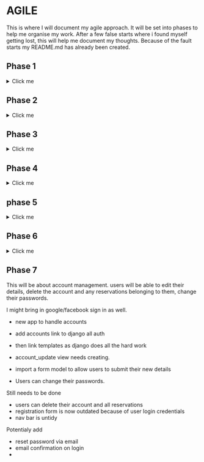 # AGILE

This is where I will document my agile approach. It will be set into phases to help me organise my work. After a few false starts where i found myself getting lost, this will help me document my thoughts. Because of the fault starts my README.md has already been created. 

## Phase 1

<details>
<summary>Click me</summary>

- Setup repo.
- Create Django project.
- Install basic dependencies and add to requirements.
- Create procfile to deploy to Heroku.
- Create app on Heroku.
- Link GitHub repo to Heroku app.
- Test to deploy working project ASAP.
- Document project creation and deployment.
- Perform design thinking exercise for features to include in project.
- Add user stories to readme.
- Add wireframes to readme.
- Mock up initial database design and document in readme.
- List and link technologies used in readme.
- Learn to use GitHub projects. Create user stories.

Still to do:
- Identify a colour schema to use in the site

![Phase1](docs/agile/phase1.png)

</details>

## Phase 2

<details>
<summary>Click me</summary>

Focus for the next session is to do with setting up templates to have a view of the home page. As well as this I will create my user stories in github projects for Phase 1, phase 2 and my overall User Stories to outline the project. 

- Setup base.html.
- create separate components for site such as head, header, navbar, footer in a subfolder to inject into base.html.
- Setup index page in home app.
- Build navigation.
- Set up styling basics and check with deployed Heroku app.

![Phase2](docs/agile/phase2.png)

With the templates linked, CSS and JS loading in the deployed version its time to make some models. Reservations will be first. 

</details>

## Phase 3

<details>
<summary>Click me</summary>

Focus for Phase 3 is creating a reservations model. I need a form for users to submit their reservations times. This needs to be saved to the database. I would like to create authentication but I need to research this a bit more as my understanding isnt quite where I would like it to be.

- forms needed for reservation submited
- model 
- views
- urls 

Now that I have a form to submit, a database to save the information and the admin panel is styled nicely. We need to add validation to the submittable form.

- Opening hours and 15 minute intervals
- Date that hasnt happened yet
- Number of people capped at 8 
- Phone numnber is a number 

The next step is to make sure that users cant double book. I will have to create a model for tables and connected them to bookings. This will be done at a later phase.

![Phase3](docs/agile/phase3.png)
</details>

## Phase 4

<details>
<summary>Click me</summary>

Now that users can submit a reservation and it is saved to the database. I think navigation around the website will speed up processes. Time to fix the nav bar to include *Home, Make a Reservation, Login, Logout, SignUp, menu, about us.

I havent decided if logging in is actually necessary for this project as users can just get email confirmation of the booking. If users dont need to login then a cancellation/alteration page will be added for users to engage with. This means that the reservations will need a unique code for users to edit their information. 

The navbar has been set up with links to the homepage, make a reservation, about us and menu. Now for the social media icons to be linked to social accounts. 

I have decided to implement a login user function so the navbar will be updated with these once it is done. At this point the social media icons will be implemented into the footer. 

![Phase4](docs/agile/phase4.png)

</details>

## phase 5 

<details>
<summary>Click me</summary>

This will be about user authentication using django AllAuth.

- Install `allauth` package.
- Add allauth to installed applications in settings.py.
- Add login/logout redirects back to index page.
- Perform migrations.
- Adapt navigation bar using Django Templates to to give registered/unregistered site users different menu options
- reservations can only be made by authenticated users. 
- Now the user needs to be linked with any reservation they make. simple edit to reservation model and views.
- This caused problems with the database so changed to sqlite3 adn remigrated.
- now to create users, reservation(That are hopefully linked to users) and create html that shows a logged in users reservations.
- Now to link the my_reservations page into the nav bar for authenticated users.

![Phase5](docs/agile/phase5.png)

Now that users can authories themselves and they are connected to their reservations. Users now need to be able to updated or cancel a reservation if necessary. 

</details>

## Phase 6

<details>
<summary>Click me</summary>

- Logged in users can access their reservations using my_reservations.
- Next to the reservations should be a button called edit that brings them to an edit reservations form.
- Another button called delete reservation should be next to that which removes the reservations entirely.
- Users need access to only their reservations.

After creating the edit form reponse an error was thrown. Apparently i need a modelform to handle the data instead of a normal form as i am accessing the database. modelforms need a meta class. 

- Now that users can edit their reservations they need to be able to delete them.

- Users need to be able to see their reservations in date/time order on their reservation page
This was a simple edit to my_reservations view. I ran into trouble understanding the difference between the models and the variables as i had called them similar things. Time to start planning names a bit more clearly. 

- Users can view their next reservation on the homepage if logged in. 

![Phase6](docs/agile/phase6.png)

This phase was a great way to manipulate database models and display data in html pages.

- I also need to check that the reservations update when their latest reservation time is passed. 

</details>

## Phase 7 

This will be about account management. users will be able to edit their details, delete the account and any reservations belonging to them, change their passwords.

I might bring in google/facebook sign in as well. 

- new app to handle accounts
- add accounts link to django all auth
- then link templates as django does all the hard work

- account_update view needs creating.
- import a form model to allow users to submit their new details
- Users can change their passwords.

Still needs to be done 
- users can delete their account and all reservations 
- registration form is now outdated because of user login credentials
- nav bar is untidy

Potentialy add
- reset password via email
- email confirmation on login 
- 
